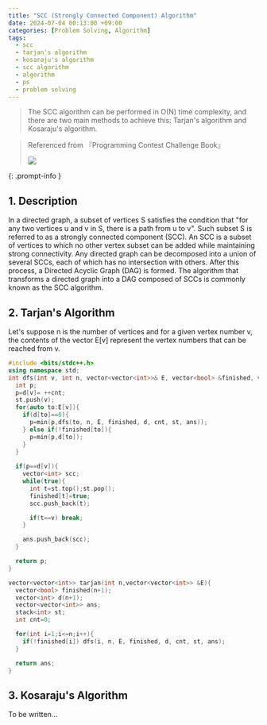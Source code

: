 ```yaml
---
title: "SCC (Strongly Connected Component) Algorithm"
date: 2024-07-04 00:13:00 +09:00
categories: [Problem Solving, Algorithm]
tags:
  - scc
  - tarjan's algorithm
  - kosaraju's algorithm
  - scc algorithm
  - algorithm
  - ps
  - problem solving
---
```


> The SCC algorithm can be performed in O(N) time complexity, and there are two main methods to achieve this: Tarjan's algorithm and Kosaraju's algorithm.

> Referenced from 『Programming Contest Challenge Book』
> 
> <img src="https://images-na.ssl-images-amazon.com/images/S/compressed.photo.goodreads.com/books/1328003271i/13446808.jpg"/>
> 
{: .prompt-info }

## 1. Description
In a directed graph, a subset of vertices S satisfies the condition that "for any two vertices u and v in S, there is a path from u to v". Such subset S is referred to as a strongly connected component (SCC). An SCC is a subset of vertices to which no other vertex subset can be added while maintaining strong connectivity. Any directed graph can be decomposed into a union of several SCCs, each of which has no intersection with others. After this process, a Directed Acyclic Graph (DAG) is formed. The algorithm that transforms a directed graph into a DAG composed of SCCs is commonly known as the SCC algorithm.

## 2. Tarjan's Algorithm

Let's suppose n is the number of vertices and for a given vertex number v, the contents of the vector E[v] represent the vertex numbers that can be reached from v.

```c++
#include <bits/stdc++.h>
using namespace std;
int dfs(int v, int n, vector<vector<int>>& E, vector<bool> &finished, vector<int> &d, int &cnt, stack<int> &st, vector<vector<int>> &ans){
  int p;
  p=d[v]= ++cnt;
  st.push(v);
  for(auto to:E[v]){
    if(d[to]==0){
      p=min(p,dfs(to, n, E, finished, d, cnt, st, ans));
    } else if(!finished[to]){
      p=min(p,d[to]);
    }
  }
  
  if(p==d[v]){
    vector<int> scc;
    while(true){
      int t=st.top();st.pop();
      finished[t]=true;
      scc.push_back(t);

      if(t==v) break;
    }

    ans.push_back(scc);
  }

  return p;
}

vector<vector<int>> tarjan(int n,vector<vector<int>> &E){
  vector<bool> finished(n+1);
  vector<int> d(n+1);
  vector<vector<int>> ans;
  stack<int> st;
  int cnt=0;

  for(int i=1;i<=n;i++){
    if(!finished[i]) dfs(i, n, E, finished, d, cnt, st, ans);
  }

  return ans;
}
```

## 3. Kosaraju's Algorithm

To be written...
